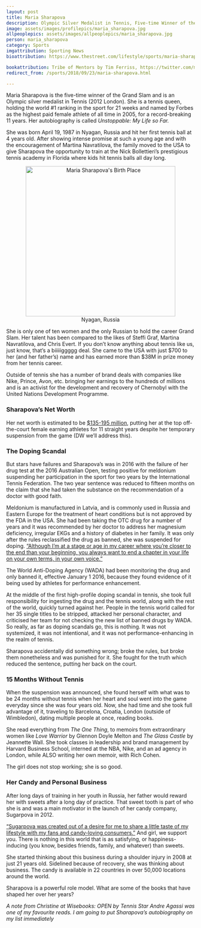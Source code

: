 ```yaml
---
layout: post
title: Maria Sharapova
description: Olympic Silver Medalist in Tennis, Five-time Winner of the Grand Slam
image: assets/images/profilepics/maria_sharapova.jpg
allpeoplepics: assets/images/allpeoplepics/maria_sharapova.jpg
person: maria_sharapova
category: Sports
imgattribution: Sporting News
bioattribution: https://www.thestreet.com/lifestyle/sports/maria-sharapova-net-worth-14692594, https://www.theguardian.com/sport/2017/mar/29/maria-sharapova-tennis-fought-for-truth-doping-ban, https://www.businesswire.com/news/home/20180801005243/en/Hudson-Group-Announces-Exclusive-Agreement-Maria-Sharapova%E2%80%99s, http://www.mariasharapova.com/bio/, https://en.wikipedia.org/wiki/Maria_Sharapova https://www.vogue.com/article/maria-sharapova-meldonium-suspension-returns-to-tennis 

bookattribution: Tribe of Mentors by Tim Ferriss, https://twitter.com/mariasharapova/status/643645008470372353?lang=en 
redirect_from: /sports/2018/09/23/maria-sharapova.html

---
```


Maria Sharapova is the five-time winner of the Grand Slam and is an Olympic silver medalist in Tennis (2012 London). She is a tennis queen, holding the world #1 ranking in the sport for 21 weeks and named by Forbes as the highest paid female athlete of all time in 2005, for a record-breaking 11 years. Her autobiography is called <i>Unstoppable: My Life so Far.</i>

She was born April 19, 1987 in Nyagan, Russia and hit her first tennis ball at 4 years old. After showing intense promise at such a young age and with the encouragement of Martina Navratilova, the family moved to the USA to give Sharapova the opportunity to train at the Nick Bollettieri’s prestigious tennis academy in Florida where kids hit tennis balls all day long. 

<p style="text-align: center;"><img src="{{site.baseurl}}/assets/images/maria_s.jpg" style="height: 400px; display: flex; margin: 0 auto;" alt="Maria Sharapova's Birth Place"/>Nyagan, Russia</p>

She is only one of ten women and the only Russian to hold the career Grand Slam. Her talent has been compared to the likes of Steffi Graf, Martina Navratilova, and Chris Evert. If you don’t know anything about tennis like us, just know, that’s a biiiiiggggg deal. She came to the USA with just $700 to her (and her father’s) name and has earned more than $38M in prize money from her tennis career. 

Outside of tennis she has a number of brand deals with companies like Nike, Prince, Avon, etc. bringing her earnings to the hundreds of millions and is an activist for the development and recovery of Chernobyl with the United Nations Development Programme.

<h3>Sharapova’s Net Worth</h3>
Her net worth is estimated to be <a href="https://www.thestreet.com/lifestyle/sports/maria-sharapova-net-worth-14692594">$135-195 million</a>, putting her at the top off-the-court female earning athletes for 11 straight years despite her temporary suspension from the game (DW we’ll address this).

<h3>The Doping Scandal</h3>
But stars have failures and Sharapova’s was in 2016 with the failure of her drug test at the 2016 Australian Open, testing positive for meldonium suspending her participation in the sport for two years by the International Tennis Federation. The two year sentence was reduced to fifteen months on the claim that she had taken the substance on the recommendation of a doctor with good faith. 

Meldonium is manufactured in Latvia, and is commonly used in Russia and Eastern Europe for the treatment of heart conditions but is not approved by the FDA in the USA. She had been taking the OTC drug for a number of years and it was recommended by her doctor to address her magnesium deficiency, irregular EKGs and a history of diabetes in her family. It was only after the rules reclassified the drug as banned, she was suspended for doping. <a href="https://www.theguardian.com/sport/2017/mar/29/maria-sharapova-tennis-fought-for-truth-doping-ban">“Although I’m at a stage or age in my career where you’re closer to the end than your beginning, you always want to end a chapter in your life on your own terms, in your own voice.”</a>

The World Anti-Doping Agency (WADA) had been monitoring the drug and only banned it, effective January 1 2016, because they found evidence of it being used by athletes for performance enhancement. 

At the middle of the first high-profile doping scandal in tennis, she took full responsibility for ingesting the drug and the tennis world, along with the rest of the world, quickly turned against her. People in the tennis world called for her 35 single titles to be stripped, attacked her personal character, and criticised her team for not checking the new list of banned drugs by WADA. So really, as far as doping scandals go, this is nothing. It was not systemized, it was not intentional, and it was not performance-enhancing in the realm of tennis.

Sharapova accidentally did something wrong; broke the rules, but broke them nonetheless and was punished for it. She fought for the truth which reduced the sentence, putting her back on the court. 

<h3>15 Months Without Tennis</h3>
When the suspension was announced, she found herself with what was to be 24 months without tennis when her heart and soul went into the game everyday since she was four years old. Now, she had time and she took full advantage of it, traveling to Barcelona, Croatia, London (outside of Wimbledon), dating multiple people at once, reading books.

She read everything from <i>The One Thing</i>, to memoirs from extraordinary women like <i>Love Warrior</i> by Glennon Doyle Melton and <i>The Glass Castle</i> by Jeannette Wall. She took classes in leadership and brand management by Harvard Business School, interned at the NBA, Nike, and an ad agency in London, while ALSO writing her own memoir, with Rich Cohen. 

The girl does not stop working; she is so good. 

<h3>Her Candy and Personal Business</h3>
After long days of training in her youth in Russia, her father would reward her with sweets after a long day of practice. That sweet tooth is part of who she is and was a main motivator in the launch of her candy company, Sugarpova in 2012. 

<a href="https://www.businesswire.com/news/home/20180801005243/en/Hudson-Group-Announces-Exclusive-Agreement-Maria-Sharapova%E2%80%99s">“Sugarpova was created out of a desire for me to share a little taste of my lifestyle with my fans and candy-loving consumers.”</a> And girl, we support you. There is nothing in this world that is as satisfying, or happiness-inducing (you know, besides friends, family, and whatever) than sweets. 

She started thinking about this business during a shoulder injury in 2008 at just 21 years old. Sidelined because of recovery, she was thinking about business. The candy is available in 22 countries in over 50,000 locations around the world. 

Sharapova is a powerful role model. What are some of the books that have shaped her over her years? 

*A note from Christine at Wisebooks: OPEN by Tennis Star Andre Agassi was one of my favourite reads. I am going to put Sharapova’s autobiography on my list immediately*







